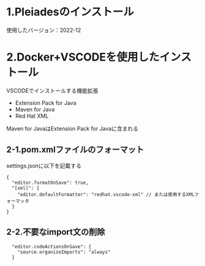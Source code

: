 # 1.Pleiadesのインストール

使用したバージョン：2022-12

# 2.Docker+VSCODEを使用したインストール

VSCODEでインストールする機能拡張

* Extension Pack for Java
* Maven for Java
* Red Hat XML

Maven for JavaはExtension Pack for Javaに含まれる

## 2-1.pom.xmlファイルのフォーマット

settings.jsonに以下を記載する

```
{
  "editor.formatOnSave": true,
  "[xml]": {
    "editor.defaultFormatter": "redhat.vscode-xml" // または使用するXMLフォーマッタ
  }
}
```
## 2-2.不要なimport文の削除

```
  "editor.codeActionsOnSave": {
    "source.organizeImports": "always"
  }
```